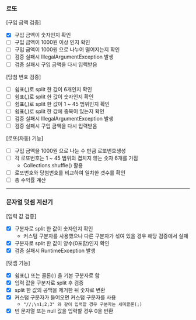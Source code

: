 ### 로또
[구입 금액 검증]
* [x] 구입 금액이 숫자인지 확인
* [ ] 구입 금액이 1000원 이상 인지 확인
* [ ] 구입 금액이 1000원 으로 나누어 떨어지는지 확인
* [ ] 검증 실패시 IllegalArgumentException 발생
* [ ] 검증 실패시 구입 금액을 다시 입력받음

[당첨 번호 검증]
* [ ] 쉼표(,)로 split 한 값이 6개인지 확인
* [ ] 쉼표(,)로 split 한 값이 숫자인지 확인
* [ ] 쉼표(,)로 split 한 값이 1 ~ 45 범위인지 확인
* [ ] 쉼표(,)로 split 한 값에 중복이 있는지 확인
* [ ] 검증 실패시 IllegalArgumentException 발생
* [ ] 검증 실패시 구입 금액을 다시 입력받음

[로또(자동) 기능]
* [ ] 구입 금액을 1000원 으로 나눈 수 만큼 로또번호생성
* [ ] 각 로또번호는 1 ~ 45 범위의 겹치지 않는 숫자 6개를 가짐
  * Collections.shuffle() 활용
* [ ] 로또번호와 당첨번호를 비교하여 일치한 갯수를 확인 
* [ ] 총 수익률 계산

<hr>

### 문자열 덧셈 계산기
[입력 값 검증]
* [x] 구분자로 split 한 값이 숫자인지 확인
  * 커스텀 구분자를 사용했으나 다른 구분자가 섞여 있을 경우 해당 검증에서 실패
* [x] 구분자로 split 한 값이 양수(0포함)인지 확인
* [x] 검증 실패시 RuntimeException 발생

[덧셈 기능]
* [x] 쉼표(,) 또는 콜론(:) 을 기본 구분자로 함
* [x] 입력 값을 구분자로 split 후 검증
* [x] split 한 값의 공백을 제거한 뒤 숫자로 변환
* [x] 커스텀 구분자가 들어오면 커스텀 구분자를 사용
  * `"//;\n1;2;3" 와 같이 입력할 경우 구분자는 세미콜론(;)`
* [x] 빈 문자열 또는 null 값을 입력할 경우 0을 반환
